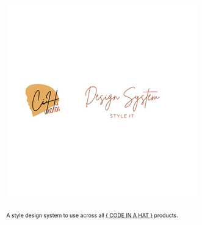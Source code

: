 ![](docs/readme_header.png) 
# 

A style design system to use across all [{ CODE IN A HAT }](https://github.com/codeinahat) products.
